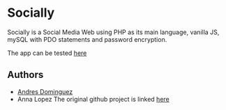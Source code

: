 # Socially

Socially is a Social Media Web using PHP as its main language, vanilla JS, mySQL with PDO statements and password encryption.

The app can be tested [here](https://frontend-artists-men-restful.netlify.app)

## Authors
- [Andres Dominguez](https://github.com/andommar)
- Anna Lopez 
The original github project is linked [here](https://github.com/andommar/dwpSocialWeb)


